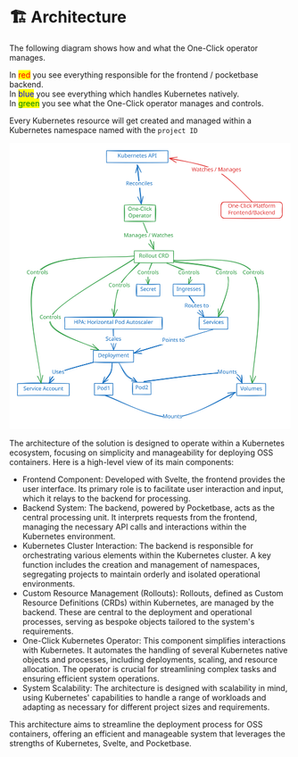 # 🏗️ Architecture

The following diagram shows how and what the One-Click operator manages.

In <mark style="color:red;">red</mark> you see everything responsible for the frontend / pocketbase backend. \
In <mark style="color:blue;">blue</mark> you see everything which handles Kubernetes natively.\
In <mark style="color:green;">green</mark> you see what the One-Click operator manages and controls.

Every Kubernetes resource will get created and managed within a Kubernetes namespace named with the `project ID`

<img src="../.gitbook/assets/file.excalidraw.svg" alt="architecture" class="gitbook-drawing">

The architecture of the solution is designed to operate within a Kubernetes ecosystem, focusing on simplicity and manageability for deploying OSS containers. Here is a high-level view of its main components:

- Frontend Component: Developed with Svelte, the frontend provides the user interface. Its primary role is to facilitate user interaction and input, which it relays to the backend for processing.
- Backend System: The backend, powered by Pocketbase, acts as the central processing unit. It interprets requests from the frontend, managing the necessary API calls and interactions within the Kubernetes environment.
- Kubernetes Cluster Interaction: The backend is responsible for orchestrating various elements within the Kubernetes cluster. A key function includes the creation and management of namespaces, segregating projects to maintain orderly and isolated operational environments.
- Custom Resource Management (Rollouts): Rollouts, defined as Custom Resource Definitions (CRDs) within Kubernetes, are managed by the backend. These are central to the deployment and operational processes, serving as bespoke objects tailored to the system's requirements.
- One-Click Kubernetes Operator: This component simplifies interactions with Kubernetes. It automates the handling of several Kubernetes native objects and processes, including deployments, scaling, and resource allocation. The operator is crucial for streamlining complex tasks and ensuring efficient system operations.
- System Scalability: The architecture is designed with scalability in mind, using Kubernetes' capabilities to handle a range of workloads and adapting as necessary for different project sizes and requirements.

This architecture aims to streamline the deployment process for OSS containers, offering an efficient and manageable system that leverages the strengths of Kubernetes, Svelte, and Pocketbase.
